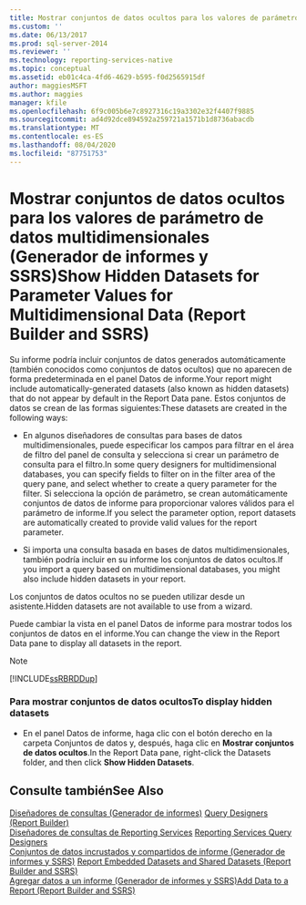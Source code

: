 ```yaml
---
title: Mostrar conjuntos de datos ocultos para los valores de parámetro de datos multidimensionales (Generador de informes y SSRS) | Microsoft Docs
ms.custom: ''
ms.date: 06/13/2017
ms.prod: sql-server-2014
ms.reviewer: ''
ms.technology: reporting-services-native
ms.topic: conceptual
ms.assetid: eb01c4ca-4fd6-4629-b595-f0d2565915df
author: maggiesMSFT
ms.author: maggies
manager: kfile
ms.openlocfilehash: 6f9c005b6e7c8927316c19a3302e32f4407f9885
ms.sourcegitcommit: ad4d92dce894592a259721a1571b1d8736abacdb
ms.translationtype: MT
ms.contentlocale: es-ES
ms.lasthandoff: 08/04/2020
ms.locfileid: "87751753"
---
```

# <a name="show-hidden-datasets-for-parameter-values-for-multidimensional-data-report-builder-and-ssrs"></a><span data-ttu-id="cce5f-102">Mostrar conjuntos de datos ocultos para los valores de parámetro de datos multidimensionales (Generador de informes y SSRS)</span><span class="sxs-lookup"><span data-stu-id="cce5f-102">Show Hidden Datasets for Parameter Values for Multidimensional Data (Report Builder and SSRS)</span></span>
  <span data-ttu-id="cce5f-103">Su informe podría incluir conjuntos de datos generados automáticamente (también conocidos como conjuntos de datos ocultos) que no aparecen de forma predeterminada en el panel Datos de informe.</span><span class="sxs-lookup"><span data-stu-id="cce5f-103">Your report might include automatically-generated datasets (also known as hidden datasets) that do not appear by default in the Report Data pane.</span></span> <span data-ttu-id="cce5f-104">Estos conjuntos de datos se crean de las formas siguientes:</span><span class="sxs-lookup"><span data-stu-id="cce5f-104">These datasets are created in the following ways:</span></span>  
  
-   <span data-ttu-id="cce5f-105">En algunos diseñadores de consultas para bases de datos multidimensionales, puede especificar los campos para filtrar en el área de filtro del panel de consulta y selecciona si crear un parámetro de consulta para el filtro.</span><span class="sxs-lookup"><span data-stu-id="cce5f-105">In some query designers for multidimensional databases, you can specify fields to filter on in the filter area of the query pane, and select whether to create a query parameter for the filter.</span></span> <span data-ttu-id="cce5f-106">Si selecciona la opción de parámetro, se crean automáticamente conjuntos de datos de informe para proporcionar valores válidos para el parámetro de informe.</span><span class="sxs-lookup"><span data-stu-id="cce5f-106">If you select the parameter option, report datasets are automatically created to provide valid values for the report parameter.</span></span>  
  
-   <span data-ttu-id="cce5f-107">Si importa una consulta basada en bases de datos multidimensionales, también podría incluir en su informe los conjuntos de datos ocultos.</span><span class="sxs-lookup"><span data-stu-id="cce5f-107">If you import a query based on multidimensional databases, you might also include hidden datasets in your report.</span></span>  
  
 <span data-ttu-id="cce5f-108">Los conjuntos de datos ocultos no se pueden utilizar desde un asistente.</span><span class="sxs-lookup"><span data-stu-id="cce5f-108">Hidden datasets are not available to use from a wizard.</span></span>  
  
 <span data-ttu-id="cce5f-109">Puede cambiar la vista en el panel Datos de informe para mostrar todos los conjuntos de datos en el informe.</span><span class="sxs-lookup"><span data-stu-id="cce5f-109">You can change the view in the Report Data pane to display all datasets in the report.</span></span>  
  
> [!NOTE]  
>  [!INCLUDE[ssRBRDDup](../../includes/ssrbrddup-md.md)]  
  
### <a name="to-display-hidden-datasets"></a><span data-ttu-id="cce5f-110">Para mostrar conjuntos de datos ocultos</span><span class="sxs-lookup"><span data-stu-id="cce5f-110">To display hidden datasets</span></span>  
  
-   <span data-ttu-id="cce5f-111">En el panel Datos de informe, haga clic con el botón derecho en la carpeta Conjuntos de datos y, después, haga clic en **Mostrar conjuntos de datos ocultos**.</span><span class="sxs-lookup"><span data-stu-id="cce5f-111">In the Report Data pane, right-click the Datasets folder, and then click **Show Hidden Datasets**.</span></span>  
  
## <a name="see-also"></a><span data-ttu-id="cce5f-112">Consulte también</span><span class="sxs-lookup"><span data-stu-id="cce5f-112">See Also</span></span>  
 <span data-ttu-id="cce5f-113">[Diseñadores de consultas &#40;Generador de informes&#41;](../query-designers-report-builder.md) </span><span class="sxs-lookup"><span data-stu-id="cce5f-113">[Query Designers &#40;Report Builder&#41;](../query-designers-report-builder.md) </span></span>  
 <span data-ttu-id="cce5f-114">[Diseñadores de consultas de Reporting Services](../reporting-services-query-designers.md) </span><span class="sxs-lookup"><span data-stu-id="cce5f-114">[Reporting Services Query Designers](../reporting-services-query-designers.md) </span></span>  
 <span data-ttu-id="cce5f-115">[Conjuntos de datos incrustados y compartidos de informe &#40;Generador de informes y SSRS&#41;](report-embedded-datasets-and-shared-datasets-report-builder-and-ssrs.md) </span><span class="sxs-lookup"><span data-stu-id="cce5f-115">[Report Embedded Datasets and Shared Datasets &#40;Report Builder and SSRS&#41;](report-embedded-datasets-and-shared-datasets-report-builder-and-ssrs.md) </span></span>  
 [<span data-ttu-id="cce5f-116">Agregar datos a un informe &#40;Generador de informes y SSRS&#41;</span><span class="sxs-lookup"><span data-stu-id="cce5f-116">Add Data to a Report &#40;Report Builder and SSRS&#41;</span></span>](report-datasets-ssrs.md)  
  
  
